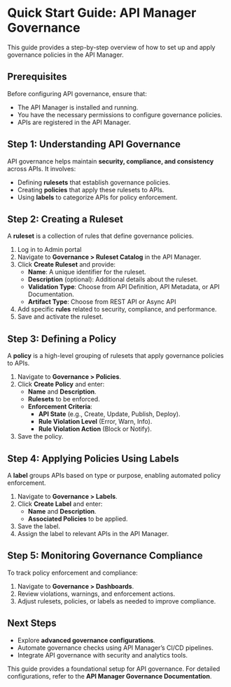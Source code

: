 # Quick Start Guide: API Manager Governance  

This guide provides a step-by-step overview of how to set up and apply governance policies in the API Manager.  

## Prerequisites  

Before configuring API governance, ensure that:  
- The API Manager is installed and running.  
- You have the necessary permissions to configure governance policies.  
- APIs are registered in the API Manager.  

## Step 1: Understanding API Governance  

API governance helps maintain **security, compliance, and consistency** across APIs. It involves:  
- Defining **rulesets** that establish governance policies.  
- Creating **policies** that apply these rulesets to APIs.  
- Using **labels** to categorize APIs for policy enforcement.  

## Step 2: Creating a Ruleset  

A **ruleset** is a collection of rules that define governance policies.  

1. Log in to Admin portal
2. Navigate to **Governance > Ruleset Catalog** in the API Manager.  
3. Click **Create Ruleset** and provide:  
   - **Name**: A unique identifier for the ruleset.  
   - **Description** (optional): Additional details about the ruleset.  
   - **Validation Type**: Choose from API Definition, API Metadata, or API Documentation.  
   - **Artifact Type**: Choose from REST API or Async API
4. Add specific **rules** related to security, compliance, and performance.  
5. Save and activate the ruleset.  

## Step 3: Defining a Policy  

A **policy** is a high-level grouping of rulesets that apply governance policies to APIs.  

1. Navigate to **Governance > Policies**.  
2. Click **Create Policy** and enter:  
   - **Name** and **Description**.  
   - **Rulesets** to be enforced.  
   - **Enforcement Criteria**:  
     - **API State** (e.g., Create, Update, Publish, Deploy).  
     - **Rule Violation Level** (Error, Warn, Info).  
     - **Rule Violation Action** (Block or Notify).  
3. Save the policy.  

## Step 4: Applying Policies Using Labels  

A **label** groups APIs based on type or purpose, enabling automated policy enforcement.  

1. Navigate to **Governance > Labels**.  
2. Click **Create Label** and enter:  
   - **Name** and **Description**.  
   - **Associated Policies** to be applied.  
3. Save the label.  
4. Assign the label to relevant APIs in the API Manager.  

## Step 5: Monitoring Governance Compliance  

To track policy enforcement and compliance:  

1. Navigate to **Governance > Dashboards**.  
2. Review violations, warnings, and enforcement actions.  
3. Adjust rulesets, policies, or labels as needed to improve compliance.  

## Next Steps  

- Explore **advanced governance configurations**.  
- Automate governance checks using API Manager’s CI/CD pipelines.  
- Integrate API governance with security and analytics tools.  

This guide provides a foundational setup for API governance. For detailed configurations, refer to the **API Manager Governance Documentation**.  
